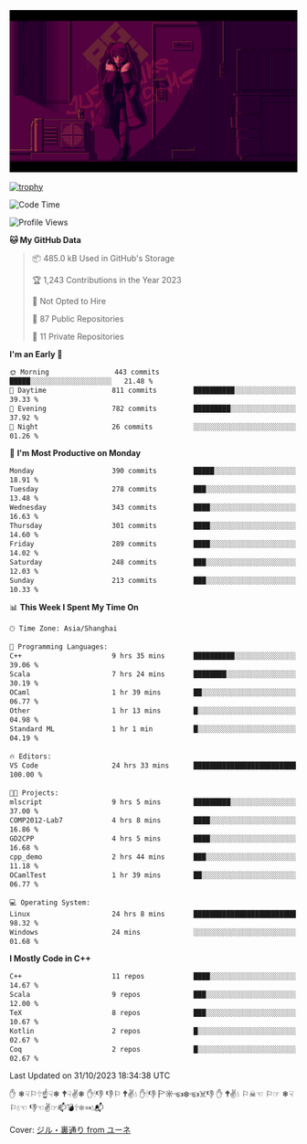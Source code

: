 ![](imgs/main.png)

[![trophy](https://github-profile-trophy.vercel.app/?username=NeilKleistGao&theme=dracula)](https://github.com/ryo-ma/github-profile-trophy)

<!--START_SECTION:waka-->
![Code Time](http://img.shields.io/badge/Code%20Time-304%20hrs%2056%20mins-blue)

![Profile Views](http://img.shields.io/badge/Profile%20Views-0-blue)

**🐱 My GitHub Data** 

> 📦 485.0 kB Used in GitHub's Storage 
 > 
> 🏆 1,243 Contributions in the Year 2023
 > 
> 🚫 Not Opted to Hire
 > 
> 📜 87 Public Repositories 
 > 
> 🔑 11 Private Repositories 
 > 
**I'm an Early 🐤** 

```text
🌞 Morning                443 commits         █████░░░░░░░░░░░░░░░░░░░░   21.48 % 
🌆 Daytime                811 commits         ██████████░░░░░░░░░░░░░░░   39.33 % 
🌃 Evening                782 commits         █████████░░░░░░░░░░░░░░░░   37.92 % 
🌙 Night                  26 commits          ░░░░░░░░░░░░░░░░░░░░░░░░░   01.26 % 
```
📅 **I'm Most Productive on Monday** 

```text
Monday                   390 commits         █████░░░░░░░░░░░░░░░░░░░░   18.91 % 
Tuesday                  278 commits         ███░░░░░░░░░░░░░░░░░░░░░░   13.48 % 
Wednesday                343 commits         ████░░░░░░░░░░░░░░░░░░░░░   16.63 % 
Thursday                 301 commits         ████░░░░░░░░░░░░░░░░░░░░░   14.60 % 
Friday                   289 commits         ████░░░░░░░░░░░░░░░░░░░░░   14.02 % 
Saturday                 248 commits         ███░░░░░░░░░░░░░░░░░░░░░░   12.03 % 
Sunday                   213 commits         ███░░░░░░░░░░░░░░░░░░░░░░   10.33 % 
```


📊 **This Week I Spent My Time On** 

```text
🕑︎ Time Zone: Asia/Shanghai

💬 Programming Languages: 
C++                      9 hrs 35 mins       ██████████░░░░░░░░░░░░░░░   39.06 % 
Scala                    7 hrs 24 mins       ████████░░░░░░░░░░░░░░░░░   30.19 % 
OCaml                    1 hr 39 mins        ██░░░░░░░░░░░░░░░░░░░░░░░   06.77 % 
Other                    1 hr 13 mins        █░░░░░░░░░░░░░░░░░░░░░░░░   04.98 % 
Standard ML              1 hr 1 min          █░░░░░░░░░░░░░░░░░░░░░░░░   04.19 % 

🔥 Editors: 
VS Code                  24 hrs 33 mins      █████████████████████████   100.00 % 

🐱‍💻 Projects: 
mlscript                 9 hrs 5 mins        █████████░░░░░░░░░░░░░░░░   37.00 % 
COMP2012-Lab7            4 hrs 8 mins        ████░░░░░░░░░░░░░░░░░░░░░   16.86 % 
GD2CPP                   4 hrs 5 mins        ████░░░░░░░░░░░░░░░░░░░░░   16.68 % 
cpp_demo                 2 hrs 44 mins       ███░░░░░░░░░░░░░░░░░░░░░░   11.18 % 
OCamlTest                1 hr 39 mins        ██░░░░░░░░░░░░░░░░░░░░░░░   06.77 % 

💻 Operating System: 
Linux                    24 hrs 8 mins       █████████████████████████   98.32 % 
Windows                  24 mins             ░░░░░░░░░░░░░░░░░░░░░░░░░   01.68 % 
```

**I Mostly Code in C++** 

```text
C++                      11 repos            ████░░░░░░░░░░░░░░░░░░░░░   14.67 % 
Scala                    9 repos             ███░░░░░░░░░░░░░░░░░░░░░░   12.00 % 
TeX                      8 repos             ███░░░░░░░░░░░░░░░░░░░░░░   10.67 % 
Kotlin                   2 repos             █░░░░░░░░░░░░░░░░░░░░░░░░   02.67 % 
Coq                      2 repos             █░░░░░░░░░░░░░░░░░░░░░░░░   02.67 % 
```




 Last Updated on 31/10/2023 18:34:38 UTC
<!--END_SECTION:waka-->

✋ ❄☟⚐🕆☝☟❄ 🕈☟✌❄ ✋🕯👎 👎⚐ 🕈✌💧 ✋🕯👎 🏱☼☜❄☜☠👎 ✋ 🕈✌💧 ⚐☠☜ ⚐☞ ❄☟⚐💧☜ 👎☜✌☞📫💣🕆❄☜💧📬

Cover: [ジル・裏通り from ユーネ](https://www.pixiv.net/artworks/62127066)

